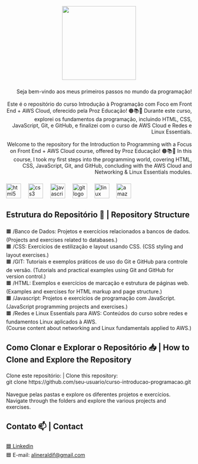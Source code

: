 <div align="center">
  <img height="200" src="https://i.postimg.cc/4dfKL2rv/Banner-para-Linkedin-Tecnologia-em-Preto.png"  />
</div>

###

<p align="right">Seja bem-vindo aos meus primeiros passos no mundo da programação!<br><br> Este é o repositório do curso Introdução à Programação com Foco em Front End + AWS Cloud, oferecido pela Proz Educação!  🟠📚💜 Durante este curso, explorei os fundamentos da programação, incluindo HTML, CSS, JavaScript, Git, e GitHub, e finalizei com o curso de AWS Cloud e Redes e Linux Essentials.<br><br>Welcome to the repository for the Introduction to Programming with a Focus on Front End + AWS Cloud course, offered by Proz Educação! 🟠📚💜 In this course, I took my first steps into the programming world, covering HTML, CSS, JavaScript, Git, and GitHub, concluding with the AWS Cloud and Networking & Linux Essentials modules.</p>

###

<div align="left">
  <img src="https://cdn.jsdelivr.net/gh/devicons/devicon/icons/html5/html5-original.svg" height="40" alt="html5 logo"  />
  <img width="12" />
  <img src="https://cdn.jsdelivr.net/gh/devicons/devicon/icons/css3/css3-original.svg" height="40" alt="css3 logo"  />
  <img width="12" />
  <img src="https://cdn.jsdelivr.net/gh/devicons/devicon/icons/javascript/javascript-original.svg" height="40" alt="javascript logo"  />
  <img width="12" />
  <img src="https://cdn.jsdelivr.net/gh/devicons/devicon/icons/git/git-original.svg" height="40" alt="git logo"  />
  <img width="12" />
  <img src="https://cdn.jsdelivr.net/gh/devicons/devicon/icons/linux/linux-original.svg" height="40" alt="linux logo"  />
  <img width="12" />
  <img src="https://cdn.jsdelivr.net/gh/devicons/devicon/icons/amazonwebservices/amazonwebservices-line-wordmark.svg" height="40" alt="amazonwebservices logo"  />
</div>

###

<h2 align="left">Estrutura do Repositório 📂 | Repository Structure</h2>

###

<p align="left">🟧 /Banco de Dados: Projetos e exercícios relacionados a bancos de dados. (Projects and exercises related to databases.)<br>🟧 /CSS: Exercícios de estilização e layout usando CSS. (CSS styling and layout exercises.)<br>🟧 /GIT: Tutoriais e exemplos práticos de uso do Git e GitHub para controle de versão. (Tutorials and practical examples using Git and GitHub for version control.)<br>🟧 /HTML: Exemplos e exercícios de marcação e estrutura de páginas web. (Examples and exercises for HTML markup and page structure.)<br>🟧 /Javascript: Projetos e exercícios de programação com JavaScript. (JavaScript programming projects and exercises.)<br>🟧 /Redes e Linux Essentials para AWS: Conteúdos do curso sobre redes e fundamentos Linux aplicados à AWS.<br>(Course content about networking and Linux fundamentals applied to AWS.)</p>

###

<h2 align="left">Como Clonar e Explorar o Repositório 📥 | How to Clone and Explore the Repository</h2>

###

<p align="left">Clone este repositório: | Clone this repository:<br>git clone https://github.com/seu-usuario/curso-introducao-programacao.git<br><br>Navegue pelas pastas e explore os diferentes projetos e exercícios.<br>Navigate through the folders and explore the various projects and exercises.</p>

###

<h2 align="left">Contato 📫 | Contact</h2>

###

[🟦 Linkedin](https://www.linkedin.com/in/aline-raldi/)  
🟦 E-mail: [alineraldif@gmail.com](mailto:alineraldif@gmail.com)

###
